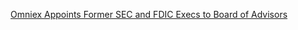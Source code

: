 [Omniex Appoints Former SEC and FDIC Execs to Board of Advisors](https://cointelegraph.com/news/omniex-appoints-former-sec-and-fdic-execs-to-board-of-advisors)